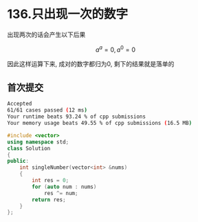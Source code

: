 # 136.只出现一次的数字

出现两次的话会产生以下后果

```math
a ^ a = 0, a ^ 0 = 0
```

因此这样运算下来, 成对的数字都归为0, 剩下的结果就是落单的

## 首次提交

```sh
Accepted
61/61 cases passed (12 ms)
Your runtime beats 93.24 % of cpp submissions
Your memory usage beats 49.55 % of cpp submissions (16.5 MB)
```

```c++
#include <vector>
using namespace std;
class Solution
{
public:
    int singleNumber(vector<int> &nums)
    {
        int res = 0;
        for (auto num : nums)
            res ^= num;
        return res;
    }
};
```

